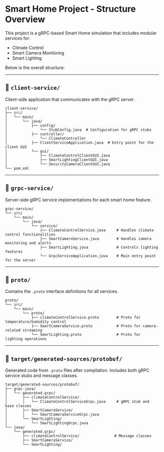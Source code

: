 # Smart Home Project - Structure Overview

This project is a gRPC-based Smart Home simulation that includes modular services for:

-  Climate Control  
-  Smart Camera Monitoring  
-  Smart Lighting  

Below is the overall structure:

---

## 📁 `client-service/`

Client-side application that communicates with the gRPC server.

```
client-service/
├── src/
│   └── main/
│       └── java/
│           ├── config/
│               └── StubConfig.java  # Configuration for gRPC stubs               
│           ├── controller/
│               └── ClimateController
│           ├── ClientServiceApplication.java  # Entry point for the client GUI
│           └── gui/                
│               ├── ClimateControlClientGUI.java
│               ├── SmartLightingClientGUI.java
│               └── SecurityCameraClientGUI.java
└── pom.xml

```

---

## 📁 `grpc-service/`

Server-side gRPC service implementations for each smart home feature.

```
grpc-service/
└── src/
    └── main/
        └── java/
            └── service/
                ├── ClimateControlService.java     # Handles climate control functionalities
                ├── SmartCameraService.java        # Handles camera monitoring and alerts
                ├── SmartLighting.java             # Controls lighting features
                └── GrpcServiceApplication.java    # Main entry point for the server

```

---

## 📁 `proto/`

Contains the `.proto` interface definitions for all services.

```
proto/
└── src/
    └── main/
        └── proto/
            ├── climateControlService.proto        # Proto for temperature/humidity control
            ├── SmartCameraService.proto           # Proto for camera-related streaming
            └── SmartLighting.proto                # Proto for lighting operations

```


---

## 📁 `target/generated-sources/protobuf/`

Generated code from `.proto` files after compilation. Includes both gRPC service stubs and message classes.

```
target/generated-sources/protobuf/
├── grpc-java/
│   └── generated.grpc/
│       ├── climateControlService/
│       │   └── ClimateControlServiceGrpc.java     # gRPC stub and base classes
│       ├── SmartCameraService/
│       │   └── SmartCameraServiceGrpc.java
│       └── SmartLighting/
│           └── SmartLightingGrpc.java
└── java/
    └── generated.grpc/
        ├── climateControlService/                # Message classes
        ├── SmartCameraService/
        └── SmartLighting/
```


